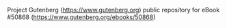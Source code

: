 Project Gutenberg (https://www.gutenberg.org) public repository for
eBook #50868 (https://www.gutenberg.org/ebooks/50868)
